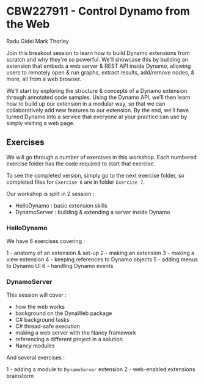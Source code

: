 # CBW227911 - Control Dynamo from the Web
Radu Gidei
Mark Thorley

Join this breakout session to learn how to build Dynamo extensions from scratch and why they're so powerful. We'll showcase this by building an extension that embeds a web server & REST API inside Dynamo, allowing users to remotely open & run graphs, extract results, add/remove nodes, & more, all from a web browser. 

We’ll start by exploring the structure & concepts of a Dynamo extension through annotated code samples. Using the Dynamo API, we’ll then learn how to build up our extension in a modular way, so that we can collaboratively add new features to our extension. By the end, we’ll have turned Dynamo into a service that everyone at your practice can use by simply visiting a web page.

## Exercises

We will go through a number of exercises in this workshop. Each numbered exercise folder has the code required to start that exercise.

To see the completed version, simply go to the next exercise folder, so completed files for `Exercise 6` are in folder `Exercise 7`. 

Our workshop is split in 2 session :
- HelloDynamo : basic extension skills
- DynamoServer : building & extending a server inside Dynamo

### HelloDynamo

We have 6 exercises covering :

1 - anatomy of an extension & set-up
2 - making an extension
3 - making a view extension
4 - keeping references to Dynamo objects
5 - adding menus to Dynamo UI
6 - handling Dynamo events

### DynamoServer

This session will cover :

- how the web works
- background on the DynaWeb package
- C# background tasks
- C# thread-safe execution
- making a web server with the Nancy framework
- referencing a different project in a solution
- Nancy modules

And several exercises : 

1 - adding a module to `DynamoServer` extension 
2 - web-enabled extensions brainstorm